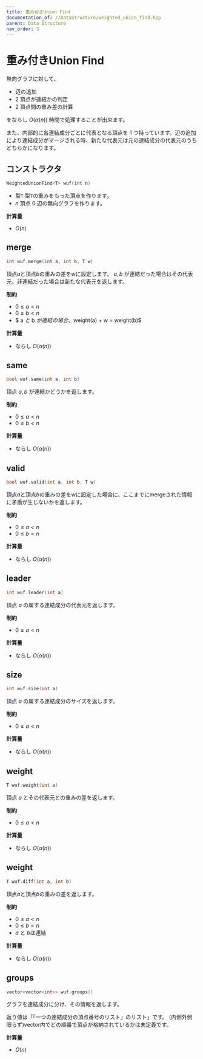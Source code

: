 ```yaml
---
title: 重み付きUnion Find
documentation_of: //DataStructure/weighted_union_find.hpp
parent: Data Structure
nav_order: 3
---
```


# 重み付きUnion Find
無向グラフに対して、

- 辺の追加
- $2$ 頂点が連結かの判定
- $2$ 頂点間の重み差の計算

をならし $O(\alpha(n))$ 時間で処理することが出来ます。

また、内部的に各連結成分ごとに代表となる頂点を $1$ つ持っています。辺の追加により連結成分がマージされる時、新たな代表元は元の連結成分の代表元のうちどちらかになります。

## コンストラクタ

```cpp
WeightedUnionFind<T> wuf(int n)
```

- 型`T` 型`T`の重みをもった頂点を作ります。
- $n$ 頂点 $0$ 辺の無向グラフを作ります。

**計算量**

- $O(n)$

## merge

```cpp
int wuf.merge(int a, int b, T w)
```

頂点$a$と頂点$b$の重みの差を$w$に設定します。
$a, b$ が連結だった場合はその代表元、非連結だった場合は新たな代表元を返します。

**制約**

- $0 \leq a < n$
- $0 \leq b < n$
- $ a $と$ b $が連結の場合、$weight(a) + w = weight(b)$

**計算量**

- ならし $O(\alpha(n))$

## same

```cpp
bool wuf.same(int a, int b)
```

頂点 $a, b$ が連結かどうかを返します。

**制約**

- $0 \leq a < n$
- $0 \leq b < n$

**計算量**

- ならし $O(\alpha(n))$

## valid

```cpp
bool wuf.valid(int a, int b, T w)
```
頂点$a$と頂点$b$の重みの差を$w$に設定した場合に、ここまでにmergeされた情報に矛盾が生じないかを返します。  

**制約**

- $0 \leq a < n$
- $0 \leq b < n$

**計算量**

- ならし $O(\alpha(n))$

## leader

```cpp
int wuf.leader(int a)
```

頂点 $a$ の属する連結成分の代表元を返します。

**制約**

- $0 \leq a < n$

**計算量**

- ならし $O(\alpha(n))$

## size

```cpp
int wuf.size(int a)
```

頂点 $a$ の属する連結成分のサイズを返します。

**制約**

- $0 \leq a < n$

**計算量**

- ならし $O(\alpha(n))$

## weight

```cpp
T wuf.weight(int a)
```

頂点 $a$ とその代表元との重みの差を返します。

**制約**

- $0 \leq a < n$

**計算量**

- ならし $O(\alpha(n))$

## weight

```cpp
T wuf.diff(int a, int b)
```

頂点$a$と頂点$b$の重みの差を返します。

**制約**

- $0 \leq a < n$
- $0 \leq b < n$
- $a$ と $b$は連結

**計算量**

- ならし $O(\alpha(n))$

## groups

```cpp
vector<vector<int>> wuf.groups()
```

グラフを連結成分に分け、その情報を返します。

返り値は「「一つの連結成分の頂点番号のリスト」のリスト」です。
(内側外側限らず)vector内でどの順番で頂点が格納されているかは未定義です。

**計算量**

- $O(n)$
